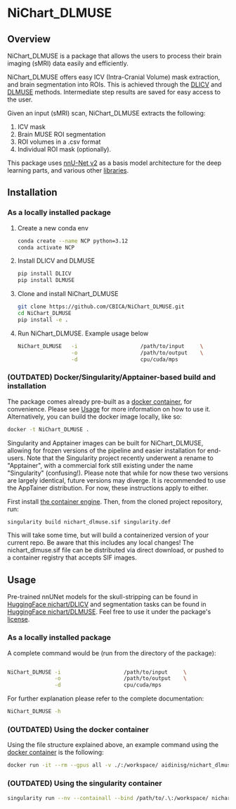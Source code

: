 # NiChart_DLMUSE

## Overview

NiChart_DLMUSE is a package that allows the users to process their brain imaging (sMRI) data easily and efficiently.

NiChart_DLMUSE offers easy ICV (Intra-Cranial Volume) mask extraction, and brain segmentation into ROIs. This is achieved through the [DLICV](https://github.com/CBICA/DLICV) and [DLMUSE](https://github.com/CBICA/DLMUSE) methods. Intermediate step results are saved for easy access to the user.

Given an input (sMRI) scan, NiChart_DLMUSE extracts the following:

1. ICV mask
2. Brain MUSE ROI segmentation
3. ROI volumes in a .csv format
4. Individual ROI mask (optionally).

This package uses [nnU-Net v2](https://github.com/MIC-DKFZ/nnUNet) as a basis model architecture for the deep learning parts, and various other [libraries](requirements.txt).


## Installation

### As a locally installed package

1. Create a new conda env

    ```bash
    conda create --name NCP python=3.12
    conda activate NCP
    ```

2. Install DLICV and DLMUSE
    ```bash
    pip install DLICV
    pip install DLMUSE
    ```

3. Clone and install NiChart_DLMUSE

    ```bash
    git clone https://github.com/CBICA/NiChart_DLMUSE.git
    cd NiChart_DLMUSE
    pip install -e .
    ```

4. Run NiChart_DLMUSE. Example usage below

    ```bash
    NiChart_DLMUSE   -i                    /path/to/input     \
                     -o                    /path/to/output    \
                     -d                    cpu/cuda/mps
    ```

### (OUTDATED) Docker/Singularity/Apptainer-based build and installation 

The package comes already pre-built as a [docker container](https://hub.docker.com/repository/docker/aidinisg/nichart_dlmuse/general), for convenience. Please see [Usage](#usage) for more information on how to use it. Alternatively, you can build the docker image locally, like so:

```bash
docker -t NiChart_DLMUSE .
```

Singularity and Apptainer images can be built for NiChart_DLMUSE, allowing for frozen versions of the pipeline and easier installation for end-users.
Note that the Singularity project recently underwent a rename to "Apptainer", with a commercial fork still existing under the name "Singularity" (confusing!).
Please note that while for now these two versions are largely identical, future versions may diverge. It is recommended to use the AppTainer distribution. For now, these instructions apply to either.

First install [the container engine](https://apptainer.org/admin-docs/3.8/installation.html).
Then, from the cloned project repository, run:

```bash
singularity build nichart_dlmuse.sif singularity.def
```

This will take some time, but will build a containerized version of your current repo. Be aware that this includes any local changes!
The nichart_dlmuse.sif file can be distributed via direct download, or pushed to a container registry that accepts SIF images.

## Usage
Pre-trained nnUNet models for the skull-stripping can be found in [HuggingFace nichart/DLICV](https://huggingface.co/nichart/DLICV/tree/main) and segmentation tasks can be found in [HuggingFace nichart/DLMUSE](https://huggingface.co/nichart/DLMUSE/tree/main). Feel free to use it under the package's [license](LICENSE).

### As a locally installed package

A complete command would be (run from the directory of the package):

```bash

NiChart_DLMUSE -i                    /path/to/input     \
               -o                    /path/to/output    \
               -d                    cpu/cuda/mps
```

For further explanation please refer to the complete documentation:

```bash
NiChart_DLMUSE -h
```

### (OUTDATED) Using the docker container

Using the file structure explained above, an example command using the [docker container](https://hub.docker.com/repository/docker/aidinisg/nichart_dlmuse/general) is the following:

```bash
docker run -it --rm --gpus all -v ./:/workspace/ aidinisg/nichart_dlmuse:0.1.7 NiChart_DLMUSE -i temp/nnUNet_raw_database/nnUNet_raw_data/ -o temp/nnUNet_out/ -p structural --derived_ROI_mappings_file /NiChart_DLMUSE/shared/dicts/MUSE_mapping_derived_rois.csv --MUSE_ROI_mappings_file /NiChart_DLMUSE/shared/dicts/MUSE_mapping_consecutive_indices.csv --model_folder temp/nnUNet_model/ --nnUNet_raw_data_base temp/nnUNet_raw_database/ --nnUNet_preprocessed  temp/nnUNet_preprocessed/ --all_in_gpu True --mode fastest --disable_tta
```

### (OUTDATED) Using the singularity container

```bash
singularity run --nv --containall --bind /path/to/.\:/workspace/ nichart_dlmuse.simg NiChart_DLMUSE -i /workspace/temp/nnUNet_raw_data_base/nnUNet_raw_data/ -o /workspace/temp/nnUNet_out -p structural --derived_ROI_mappings_file /NiChart_DLMUSE/shared/dicts/MUSE_mapping_derived_rois.csv --MUSE_ROI_mappings_file /NiChart_DLMUSE/shared/dicts/MUSE_mapping_consecutive_indices.csv --nnUNet_raw_data_base /workspace/temp/nnUNet_raw_data_base/ --nnUNet_preprocessed /workspace/temp/nnUNet_preprocessed/ --model_folder /workspace/temp/nnUNet_model/ --all_in_gpu True --mode fastest --disable_tta
```
